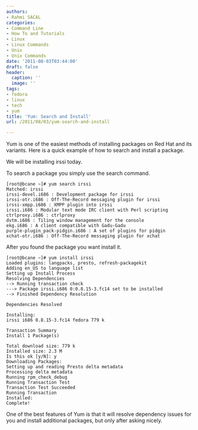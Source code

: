 ```yaml
---
authors:
- Rahmi SACAL
categories:
- Command Line
- How To and Tutorials
- Linux
- Linux Commands
- Unix
- Unix Commands
date: '2011-08-03T03:44:00'
draft: false
header:
  caption: ''
  image: ''
tags:
- fedora
- linux
- tech
- yum
title: 'Yum: Search and Install'
url: /2011/08/03/yum-search-and-install

---
```


Yum is one of the easiest methods of installing packages on Red Hat and its variants. Here is a quick example of how to search and install a package.

We will be installing irssi today.

To search a package you simply use the search command.

    [root@bcane ~]# yum search irssi  
    Matched: irssi   
    irssi-devel.i686 : Development package for irssi  
    irssi-otr.i686 : Off-The-Record messaging plugin for irssi  
    irssi-xmpp.i686 : XMPP plugin into irssi  
    irssi.i686 : Modular text mode IRC client with Perl scripting  
    ctrlproxy.i686 : ctrlproxy  
    dvtm.i686 : Tiling window management for the console  
    ekg.i686 : A client compatible with Gadu-Gadu  
    purple-plugin_pack-pidgin.i686 : A set of plugins for pidgin  
    xchat-otr.i686 : Off-The-Record messaging plugin for xchat

After you found the package you want install it.

    [root@bcane ~]# yum install irssi
    Loaded plugins: langpacks, presto, refresh-packagekit  
    Adding en_US to language list  
    Setting up Install Process  
    Resolving Dependencies  
    --> Running transaction check  
    ---> Package irssi.i686 0:0.8.15-3.fc14 set to be installed  
    --> Finished Dependency Resolution  
      
    Dependencies Resolved  
      
    Installing:  
    irssi i686 0.8.15-3.fc14 fedora 779 k  
      
    Transaction Summary  
    Install 1 Package(s)  
      
    Total download size: 779 k  
    Installed size: 2.3 M  
    Is this ok [y/N]: y  
    Downloading Packages:  
    Setting up and reading Presto delta metadata  
    Processing delta metadata  
    Running rpm_check_debug  
    Running Transaction Test  
    Transaction Test Succeeded  
    Running Transaction  
    Installed:  
    Complete!

One of the best features of Yum is that it will resolve dependency issues for you and install additional packages, but only after asking nicely.
